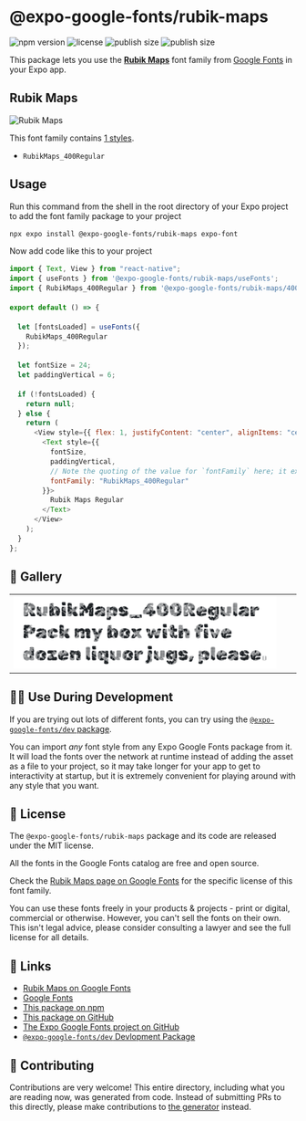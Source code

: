 # @expo-google-fonts/rubik-maps

![npm version](https://flat.badgen.net/npm/v/@expo-google-fonts/rubik-maps)
![license](https://flat.badgen.net/github/license/expo/google-fonts)
![publish size](https://flat.badgen.net/packagephobia/install/@expo-google-fonts/rubik-maps)
![publish size](https://flat.badgen.net/packagephobia/publish/@expo-google-fonts/rubik-maps)

This package lets you use the [**Rubik Maps**](https://fonts.google.com/specimen/Rubik+Maps) font family from [Google Fonts](https://fonts.google.com/) in your Expo app.

## Rubik Maps

![Rubik Maps](./font-family.png)

This font family contains [1 styles](#-gallery).

- `RubikMaps_400Regular`

## Usage

Run this command from the shell in the root directory of your Expo project to add the font family package to your project

```sh
npx expo install @expo-google-fonts/rubik-maps expo-font
```

Now add code like this to your project

```js
import { Text, View } from "react-native";
import { useFonts } from '@expo-google-fonts/rubik-maps/useFonts';
import { RubikMaps_400Regular } from '@expo-google-fonts/rubik-maps/400Regular';

export default () => {

  let [fontsLoaded] = useFonts({
    RubikMaps_400Regular
  });

  let fontSize = 24;
  let paddingVertical = 6;

  if (!fontsLoaded) {
    return null;
  } else {
    return (
      <View style={{ flex: 1, justifyContent: "center", alignItems: "center" }}>
        <Text style={{
          fontSize,
          paddingVertical,
          // Note the quoting of the value for `fontFamily` here; it expects a string!
          fontFamily: "RubikMaps_400Regular"
        }}>
          Rubik Maps Regular
        </Text>
      </View>
    );
  }
};
```

## 🔡 Gallery


||||
|-|-|-|
|![RubikMaps_400Regular](./400Regular/RubikMaps_400Regular.ttf.png)||||


## 👩‍💻 Use During Development

If you are trying out lots of different fonts, you can try using the [`@expo-google-fonts/dev` package](https://github.com/expo/google-fonts/tree/master/font-packages/dev#readme).

You can import _any_ font style from any Expo Google Fonts package from it. It will load the fonts over the network at runtime instead of adding the asset as a file to your project, so it may take longer for your app to get to interactivity at startup, but it is extremely convenient for playing around with any style that you want.


## 📖 License

The `@expo-google-fonts/rubik-maps` package and its code are released under the MIT license.

All the fonts in the Google Fonts catalog are free and open source.

Check the [Rubik Maps page on Google Fonts](https://fonts.google.com/specimen/Rubik+Maps) for the specific license of this font family.

You can use these fonts freely in your products & projects - print or digital, commercial or otherwise. However, you can't sell the fonts on their own. This isn't legal advice, please consider consulting a lawyer and see the full license for all details.

## 🔗 Links

- [Rubik Maps on Google Fonts](https://fonts.google.com/specimen/Rubik+Maps)
- [Google Fonts](https://fonts.google.com/)
- [This package on npm](https://www.npmjs.com/package/@expo-google-fonts/rubik-maps)
- [This package on GitHub](https://github.com/expo/google-fonts/tree/master/font-packages/rubik-maps)
- [The Expo Google Fonts project on GitHub](https://github.com/expo/google-fonts)
- [`@expo-google-fonts/dev` Devlopment Package](https://github.com/expo/google-fonts/tree/master/font-packages/dev)

## 🤝 Contributing

Contributions are very welcome! This entire directory, including what you are reading now, was generated from code. Instead of submitting PRs to this directly, please make contributions to [the generator](https://github.com/expo/google-fonts/tree/master/packages/generator) instead.
